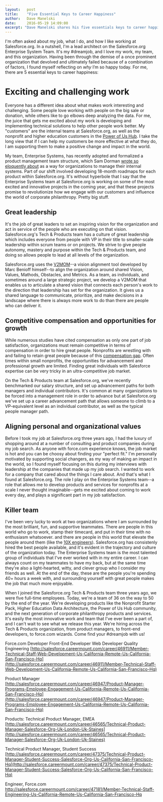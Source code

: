 ```yaml
---
layout:   post
title:    "Five Essential Keys to Career Happiness"
author:   Dave Manelski
date:     2016-05-19 14:09:00
excerpt: "Dave Manelski shares his five essentials keys to career happiness and how he found his #dreamjob at Salesforce.org"
---
```


I'm often asked about my job, what I do, and how I like working at Salesforce.org. In a nutshell, I'm a lead architect on the Salesforce.org Enterprise System Team. It's my #dreamjob, and I love my work, my team, and this organization. Having been through the demise of a once prominent organization that devolved and ultimately failed because of a combination of factors, I found myself reflecting on _why_ I’m so happy today. For me, there are 5 essential keys to career happiness: 

# Exciting and challenging work

Everyone has a different idea about what makes work interesting and challenging. Some people love working with people on the big sale or donation, while others like to go elbows deep analyzing the data. For me, the juice that gets me excited about my work is developing and implementing technical solutions to help other people work better. My "customers" are the internal teams at Salesforce.org, as well as the nonprofit and higher education customers in the [Power of Us Hub](https://powerofus.salesforce.org). I take the long view that if I can help my customers be more effective at what they do, I am supporting them to make a positive change and impact in the world. 

My team, Enterprise Systems, has recently adopted and formalized a product management team structure, which Sam Dorman [wrote so eloquently about](http://www.salesforce.org/product-teams-the-next-wave-of-digital-for-ngos/) as a way for organizations to manage their internal systems. Part of our shift involved developing 18-month roadmaps for each product within Salesforce.org. It's without hyperbole that I say that the Enterprise Systems team at Salesforce.org is working on some of the most excited and innovative projects in the coming year, and that these projects promise to revolutionize how we engage with our customers and influence the world of corporate philanthropy. Pretty big stuff.

## Great leadership

It's the job of great leaders to set an inspiring vision for the organization and act in service of the people who are executing on that vision. Salesforce.org's Tech & Products team has a culture of great leadership which includes everyone from people with VP in their title to smaller-scale leadership within scrum teams or on projects. We strive to give people autonomy, mastery and purpose within the Tech & Products team, and doing so allows people to lead at all levels of the organization. 

Salesforce.org uses the [V2MOM](https://www.salesforce.com/blog/2013/04/how-to-create-alignment-within-your-company.html)--a vision alignment tool developed by Marc Benioff himself--to align the organization around shared Vision, Values, Mathods, Obstacles, and Metrics. As a team, as individuals, and sometimes around a large strategic project, we develop a V2MOM that enables us to articulate a shared vision that connects each person's work to the direction that leadership has set for the organization. It gives us a shared language to communicate, prioritize, and make decisions in a landscape where there is always more work to do than there are people who can deliver it. 

## Competitive compensation and opportunities for growth 

While numerous studies have cited compensation as only one part of job satisfaction, organizations must remain competitive in terms of compensation in order to hire great people. Nonprofits are wrestling with and failing to retain great people because of this [compensation gap](https://www.linkedin.com/pulse/20141115044837-116464-32-theses-about-nonprofit-compensation). Often times within small nonprofits, the opportunities for advancement and professional growth are limited. Finding great individuals with Salesforce expertise can be very tricky in an ultra-competitive job market. 

On the Tech & Products team at Salesforce.org, we've recently benchmarked our salary structure, and set up advancement paths for both managers and individual contributors. It's common at many organizations to be forced into a management role in order to advance but at Salesforce.org we've set up a career advancement path that allows someone to climb to a VP-equivalent level as an individual contributor, as well as the typical people manager path. 

## Aligning personal and organizational values

Before I took my job at Salesforce.org three years ago, I had the luxury of shopping around at a number of consulting and product companies during my job search. As anyone with force.com experience knows, the job market is hot and you can be choosy about finding your "perfect fit." I'm personally motivated by supporting social changers, as my way of making an impact in the world, so I found myself focusing on this during my interviews with leadership at the companies that made up my job search. I wanted to work for a company that cared about the things I care about. And that's what I found at Salesforce.org. The role I play on the Enterprise Systems team--a role that allows me to develop products and services for nonprofits at a scale I never thought imaginable--gets me excited about coming to work every day, and plays a significant part in my job satisfaction.

## Killer team

I've been very lucky to work at two organizations where I am surrounded by the most brilliant, fun, and supportive teammates. There are people in this world who go to work, stamp their timecard, and put in their time with no enthusiasm whatsoever. and there are people in this world that elevate the people around them (like the [10X engineers](https://www.quora.com/topic/10X-Engineers)). Salesforce.org has consistenly hired the best people available, and it's evident in the trajectory and culture of the organization today. The Enterprise Systems team is the most talented group of individuals that I've ever worked with in my entire career. I can always count on my teammates to have my back, but at the same time they're also a light-hearted, witty, and clever group who I consider my friends as well. At the end of the day, these are the people you're spending 40+ hours a week with, and surrounding yourself with great people makes the job that much more enjoyable. 

When I joined the Salesforce.org Tech & Products team three years ago, we were five full-time employees. Today, we're a team of 36 on the way to 50 by the end of the year. We're developing products like the Nonprofit Starter Pack, Higher Education Data Architecture, the Power of Us Hub community, and the next generation of corporate philanthropy products and services. It's easily the most innovative work and team that I've ever been a part of, and I can't wait to see what we release this year. We're hiring across the Tech & Products organization, from product managers, to front-end developers, to force.com wizards. Come find your #dreamjob with us!

Force.com Developer
Front-End Developer
Web Developer
Quality Engineering
[http://salesforce.careermount.com/career/46911/Member-Technical-Staff-Web-Development-Us-California-Remote-Us-California-San-Francisco-Hq](http://salesforce.careermount.com/career/46911/Member-Technical-Staff-Web-Development-Us-California-Remote-Us-California-San-Francisco-Hq)

Product Manager
[http://salesforce.careermount.com/career/46947/Product-Manager-Programs-Employee-Engagement-Us-California-Remote-Us-California-San-Francisco-Hq](http://salesforce.careermount.com/career/46947/Product-Manager-Programs-Employee-Engagement-Us-California-Remote-Us-California-San-Francisco-Hq) 

Products:
Technical Product Manager, EMEA
[http://salesforce.careermount.com/career/46565/Technical-Product-Manager-Salesforce-Org-Uk-London-Uk-Staines](http://salesforce.careermount.com/career/46565/Technical-Product-Manager-Salesforce-Org-Uk-London-Uk-Staines)

Technical Product Manager, Student Success
[http://salesforce.careermount.com/career/47375/Technical-Product-Manager-Student-Success-Salesforce-Org-Us-California-San-Francisco-Hq](http://salesforce.careermount.com/career/47375/Technical-Product-Manager-Student-Success-Salesforce-Org-Us-California-San-Francisco-Hq)

Engineer, Force.com
http://salesforce.careermount.com/career/47181/Member-Technical-Staff-Engineering-Us-California-Remote-Us-California-San-Francisco-Hq